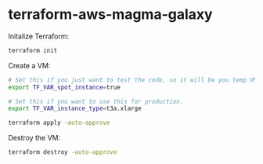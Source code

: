 # terraform-aws-magma-galaxy

Initalize Terraform:
```bash
terraform init
```

Create a VM:
```bash
# Set this if you just want to test the code, so it will be you temp VM with 70% discount.
export TF_VAR_spot_instance=true

# Set this if you want to use this for production.
export TF_VAR_instance_type=t3a.xlarge

terraform apply -auto-approve
```

Destroy the VM:
```bash
terraform destroy -auto-approve
```
